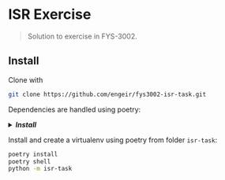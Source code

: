 # ISR Exercise

> Solution to exercise in FYS-3002.

## Install

Clone with

```sh
git clone https://github.com/engeir/fys3002-isr-task.git
```

Dependencies are handled using poetry:

<details><summary><i><b>Install</b></i></summary><br><ul>

```sh
curl -sSL https://raw.githubusercontent.com/python-poetry/poetry/master/get-poetry.py | python
```

</ul></details>

Install and create a virtualenv using poetry from folder `isr-task`:

```sh
poetry install
poetry shell
python -m isr-task
```
